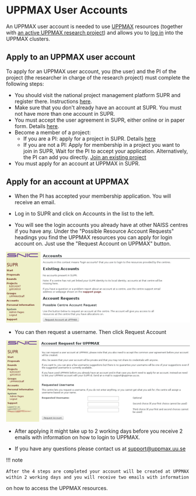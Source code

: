 # UPPMAX User Accounts

An UPPMAX user account is needed to use [UPPMAX](../cluster_guides/uppmax.md)
resources (together with [an active UPPMAX research project](project.md))
and allows you to [log in](login.md) into the UPPMAX clusters.

## Apply to an UPPMAX user account

To apply for an UPPMAX user account, you (the user)
and the PI of the project (the researcher
in charge of the research project) must complete the following steps:

- You should visit the national project management platform SUPR and register there. Instructions [here](supr_register.md).
- Make sure that you don't already have an account at SUPR.
  You must not have more than one account in SUPR.
- You must accept the user agreement in SUPR, either online or in paper form. Details [here](supr_register.md#accept-the-user-agreement).
- Become a member of a project:
    - If you are a PI: apply for a project in SUPR. Details [here](project_apply/#applying-for-an-uppmax-project-pi)
    - If you are not a PI: Apply for membership in a project you want to join in SUPR, Wait for the PI to accept your application. Alternatively, the PI can add you directly. [Join an existing project](join_existing_project.md)
- You must apply for an account at UPPMAX in SUPR.

## Apply for an account at UPPMAX

- When the PI has accepted your membership application. You will receive an email.
- Log in to SUPR and click on Accounts in the list to the left.

- You will see the login accounts you already have at other NAISS centres if you have any. Under the "Possible Resource Account Requests" headings you find the UPPMAX resources you can apply for login account on. Just use the "Request Account on UPPMAX" button.

![Accounts](./img/accounts.jpg)

- You can then request a username. Then click Request Account

![Accounts](./img/request_account.jpg)

- After applying it might take up to 2 working days before you receive 2 emails with information on how to login to UPPMAX.

- If you have any questions please contact us at support@uppmax.uu.se

!!! note 

    After the 4 steps are completed your account will be created at UPPMAX within 2 working days and you will receive two emails with information
on how to access the UPPMAX resources.

